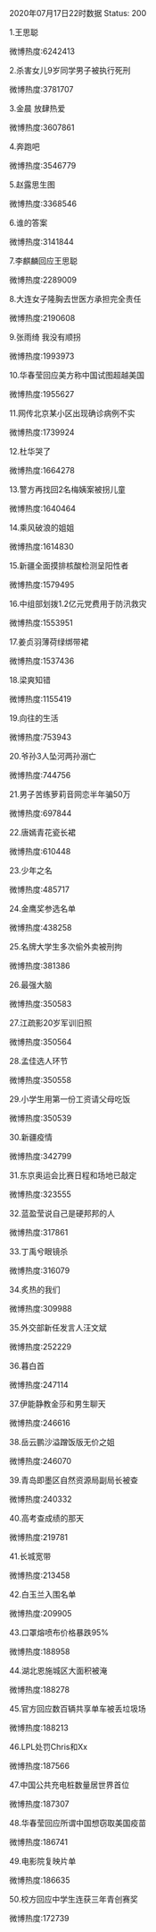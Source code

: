 2020年07月17日22时数据
Status: 200

1.王思聪

微博热度:6242413

2.杀害女儿9岁同学男子被执行死刑

微博热度:3781707

3.金晨 放肆热爱

微博热度:3607861

4.奔跑吧

微博热度:3546779

5.赵露思生图

微博热度:3368546

6.谁的答案

微博热度:3141844

7.李麒麟回应王思聪

微博热度:2289009

8.大连女子隆胸去世医方承担完全责任

微博热度:2190608

9.张雨绮 我没有顺拐

微博热度:1993973

10.华春莹回应美方称中国试图超越美国

微博热度:1955627

11.网传北京某小区出现确诊病例不实

微博热度:1739924

12.杜华哭了

微博热度:1664278

13.警方再找回2名梅姨案被拐儿童

微博热度:1640464

14.乘风破浪的姐姐

微博热度:1614830

15.新疆全面摸排核酸检测呈阳性者

微博热度:1579495

16.中组部划拨1.2亿元党费用于防汛救灾

微博热度:1553951

17.姜贞羽薄荷绿绑带裙

微博热度:1537436

18.梁爽知错

微博热度:1155419

19.向往的生活

微博热度:753943

20.爷孙3人坠河两孙溺亡

微博热度:744756

21.男子苦练萝莉音网恋半年骗50万

微博热度:697844

22.唐嫣青花瓷长裙

微博热度:610448

23.少年之名

微博热度:485717

24.金鹰奖参选名单

微博热度:438258

25.名牌大学生多次偷外卖被刑拘

微博热度:381386

26.最强大脑

微博热度:350583

27.江疏影20岁军训旧照

微博热度:350564

28.孟佳选人环节

微博热度:350558

29.小学生用第一份工资请父母吃饭

微博热度:350539

30.新疆疫情

微博热度:342799

31.东京奥运会比赛日程和场地已敲定

微博热度:323555

32.蓝盈莹说自己是硬邦邦的人

微博热度:317861

33.丁禹兮眼镜杀

微博热度:316079

34.炙热的我们

微博热度:309988

35.外交部新任发言人汪文斌

微博热度:252229

36.暮白首

微博热度:247114

37.伊能静教金莎和男生聊天

微博热度:246616

38.岳云鹏沙溢蹭饭版无价之姐

微博热度:246070

39.青岛即墨区自然资源局副局长被查

微博热度:240332

40.高考查成绩的那天

微博热度:219781

41.长城宽带

微博热度:213458

42.白玉兰入围名单

微博热度:209905

43.口罩熔喷布价格暴跌95%

微博热度:188958

44.湖北恩施城区大面积被淹

微博热度:188278

45.官方回应数百辆共享单车被丢垃圾场

微博热度:188213

46.LPL处罚Chris和Xx

微博热度:187566

47.中国公共充电桩数量居世界首位

微博热度:187307

48.华春莹回应所谓中国想窃取美国疫苗

微博热度:186741

49.电影院复映片单

微博热度:186635

50.校方回应中学生连获三年青创赛奖

微博热度:172739

